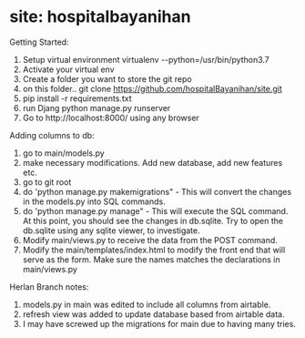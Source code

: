 # site: hospitalbayanihan

Getting Started:
1. Setup virtual environment 
  virtualenv --python=/usr/bin/python3.7 <virtualenv name>
2. Activate your virtual env
3. Create a folder you want to store the git repo
4. on this folder.. git clone https://github.com/hospitalBayanihan/site.git
5. pip install -r requirements.txt
6. run Djang
  python manage.py runserver
7. Go to http://localhost:8000/ using any browser

Adding columns to db:
1. go to main/models.py
2. make necessary modifications. Add new database, add new features etc.
3. go to git root
4. do 'python manage.py makemigrations" - This will convert the changes in the
   models.py into SQL commands.
5. do 'python manage.py manage" - This will execute the SQL command. At this
   point, you should see the changes in db.sqlite. Try to open the db.sqlite
   using any sqlite viewer, to investigate.
6. Modify main/views.py to receive the data from the POST command.
7. Modify the main/templates/index.html to modify the front end that will
   serve as the form. Make sure the names matches the declarations in
   main/views.py

Herlan Branch notes:
1. models.py in main was edited to include all columns from airtable.
2. refresh view was added to update database based from airtable data.
3. I may have screwed up the migrations for main due to having many tries.

